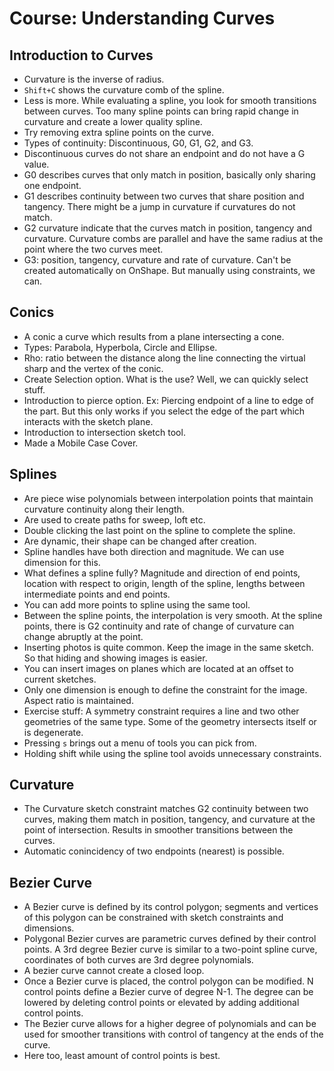 # Course: Understanding Curves
## Introduction to Curves
- Curvature is the inverse of radius.
- `Shift+C` shows the curvature comb of the spline.
- Less is more. While evaluating a spline, you look for smooth transitions between curves. Too many spline points can bring rapid change in curvature and create a lower quality spline.
- Try removing extra spline points on the curve.
- Types of continuity: Discontinuous, G0, G1, G2, and G3.
- Discontinuous curves do not share an endpoint and do not have a G value.
- G0 describes curves that only match in position, basically only sharing one endpoint.
- G1 describes continuity between two curves that share position and tangency. There might be a jump in curvature if curvatures do not match.
- G2 curvature indicate that the curves match in position, tangency and curvature. Curvature combs are parallel and have the same radius at the point where the two curves meet.
- G3: position, tangency, curvature and rate of curvature. Can't be created automatically on OnShape. But manually using constraints, we can.

## Conics
- A conic a curve which results from a plane intersecting a cone.
- Types: Parabola, Hyperbola, Circle and Ellipse.
- Rho: ratio between the distance along the line connecting the virtual sharp and the vertex of the conic.
- Create Selection option. What is the use? Well, we can quickly select stuff.
- Introduction to pierce option. Ex: Piercing endpoint of a line to edge of the part. But this only works if you select the edge of the part which interacts with the sketch plane.
- Introduction to intersection sketch tool.
- Made a Mobile Case Cover.
## Splines
- Are piece wise polynomials between interpolation points that maintain curvature continuity along their length.
- Are used to create paths for sweep, loft etc.
- Double clicking the last point on the spline to complete the spline.
- Are dynamic, their shape can be changed after creation.
- Spline handles have both direction and magnitude. We can use dimension for this.
- What defines a spline fully? Magnitude and direction of end points, location with respect to origin, length of the spline, lengths between intermediate points and end points.
- You can add more points to spline using the same tool.
- Between the spline points, the interpolation is very smooth. At the spline points, there is G2 continuity and rate of change of curvature can change abruptly at the point.
- Inserting photos is quite common. Keep the image in the same sketch. So that hiding and showing images is easier.
- You can insert images on planes which are located at an offset to current sketches.
- Only one dimension is enough to define the constraint for the image. Aspect ratio is maintained.
- Exercise stuff: A symmetry constraint requires a line and two other geometries of the same type. Some of the geometry intersects itself or is degenerate.
- Pressing `s` brings out a menu of tools you can pick from.
- Holding shift while using the spline tool avoids unnecessary constraints.
## Curvature 
- The Curvature sketch constraint matches G2 continuity between two curves, making them match in position, tangency, and curvature at the point of intersection. Results in smoother transitions between the curves.
- Automatic conincidency of two endpoints (nearest) is possible.
## Bezier Curve
- A Bezier curve is defined by its control polygon; segments and vertices of this polygon can be constrained with sketch constraints and dimensions.
- Polygonal Bezier curves are parametric curves defined by their control points. A 3rd degree Bezier curve is similar to a two-point spline curve, coordinates of both curves are 3rd degree polynomials.
- A bezier curve cannot create a closed loop.
- Once a Bezier curve is placed, the control polygon can be modified. N control points define a Bezier curve of degree N-1. The degree can be lowered by deleting control points or elevated by adding additional control points.
- The Bezier curve allows for a higher degree of polynomials and can be used for smoother transitions with control of tangency at the ends of the curve.
- Here too, least amount of control points is best.
